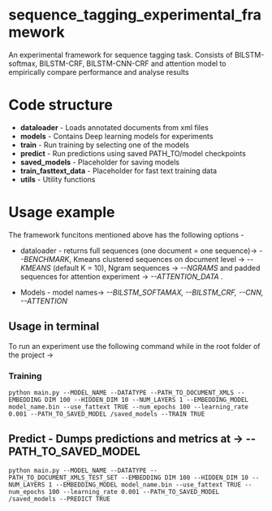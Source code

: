 # sequence_tagging_experimental_framework
An experimental framework for sequence tagging task. Consists of BILSTM-softmax, BILSTM-CRF, BILSTM-CNN-CRF and attention model to empirically compare performance and analyse results

# Code structure

* **dataloader** - Loads annotated documents from xml files
* **models**  - Contains Deep learning models for experiments
* **train**  - Run training by selecting one of the models  
* **predict** -  Run predictions using saved PATH_TO/model checkpoints
* **saved_models**  - Placeholder for saving models
* **train_fasttext_data**  - Placeholder for fast text training data
* **utils**  - Utility functions 




# Usage example

The framework funcitons mentioned above has the following options - 
* dataloader - returns full sequences (one document = one sequence)-> *--BENCHMARK*, Kmeans clustered sequences on document level -> *--KMEANS* (default K = 10), Ngram sequences -> *--NGRAMS* and padded sequences for attention experiment -> *--ATTENTION_DATA* .

* Models - model names-> *--BILSTM_SOFTAMAX, --BILSTM_CRF, --CNN, --ATTENTION*

## Usage in terminal
To run an experiment use the following command while in the root folder of the project ->
### Training
```
python main.py --MODEL_NAME --DATATYPE --PATH_TO_DOCUMENT_XMLS --EMBEDDING DIM 100 --HIDDEN_DIM 10 --NUM_LAYERS 1 --EMBEDDING_MODEL model_name.bin --use_fattext TRUE --num_epochs 100 --learning_rate 0.001 --PATH_TO_SAVED_MODEL /saved_models --TRAIN TRUE
```
## Predict - Dumps predictions and metrics at -> --PATH_TO_SAVED_MODEL
```
python main.py --MODEL_NAME --DATATYPE --PATH_TO_DOCUMENT_XMLS_TEST_SET --EMBEDDING DIM 100 --HIDDEN_DIM 10 --NUM_LAYERS 1 --EMBEDDING_MODEL model_name.bin --use_fattext TRUE --num_epochs 100 --learning_rate 0.001 --PATH_TO_SAVED_MODEL /saved_models --PREDICT TRUE
```
